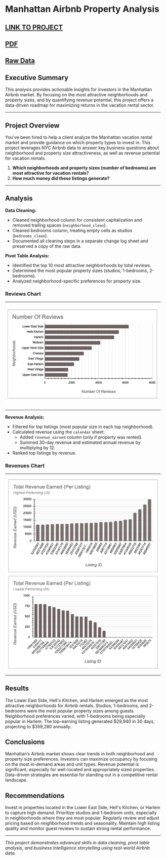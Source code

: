 # Manhattan Airbnb Property Analysis

[LINK TO PROJECT](https://docs.google.com/spreadsheets/d/1HhwsPi5hr1pvMp4p94ci_fIJ3q6zTYCcYrR50fxo6oY/edit?usp=sharing)
---
[PDF](https://github.com/cullenmccutcheon/Data-Projects-TripleTen/blob/main/Manhattan%20Airbnb%20Property%20Analysis/Manhattan%20Airbnb%20Property%20Analysis.pdf)
---
[Raw Data](https://docs.google.com/spreadsheets/d/1qdnGCyf_eMhtXXvbPIc8wnz3WIlllL2GnlYvVBlufx8/copy)
---
## Executive Summary

This analysis provides actionable insights for investors in the Manhattan Airbnb market. By focusing on the most attractive neighborhoods and property sizes, and by quantifying revenue potential, this project offers a data-driven roadmap for maximizing returns in the vacation rental sector.

---
## Project Overview

You've been hired to help a client analyze the Manhattan vacation rental market and provide guidance on which property types to invest in. This project leverages NYC Airbnb data to answer key business questions about neighborhood and property size attractiveness, as well as revenue potential for vacation rentals.
1. **Which neighborhoods and property sizes (number of bedrooms) are most attractive for vacation rentals?**
2. **How much money did these listings generate?**
   
---

## Analysis 

**Data Cleaning:**  
- Cleaned neighborhood column for consistent capitalization and removed trailing spaces (`neighborhood_clean`).
- Cleaned bedrooms column, treating empty cells as studios (`bedrooms_clean`).
- Documented all cleaning steps in a separate change log sheet and preserved a copy of the raw data.

**Pivot Table Analysis:**  
- Identified the top 10 most attractive neighborhoods by total reviews.
- Determined the most popular property sizes (studios, 1-bedrooms, 2-bedrooms).
- Analyzed neighborhood-specific preferences for property size.

### Reviews Chart
---
![Reviews Chart](ReviewsChart.png)


---  
**Revenue Analysis:**  
- Filtered for top listings (most popular size in each top neighborhood).
- Calculated revenue using the `calendar` sheet:  
  - Added `revenue_earned` column (only if property was rented).
  - Summed 30-day revenue and estimated annual revenue by multiplying by 12.
- Ranked top listings by revenue.

### Revenues Chart
---
![Revenue Chart](RevenueChart.png)


---

## Results

The Lower East Side, Hell's Kitchen, and Harlem emerged as the most attractive neighborhoods for Airbnb rentals. Studios, 1-bedrooms, and 2-bedrooms were the most popular property sizes among guests. Neighborhood preferences varied, with 1-bedrooms being especially popular in Harlem. The top-earning listing generated $29,940 in 30 days, projecting to $359,280 annually.

## Conclusions

Manhattan’s Airbnb market shows clear trends in both neighborhood and property size preferences. Investors can maximize occupancy by focusing on the most in-demand areas and unit types. Revenue potential is significant, especially for well-located and appropriately sized properties. Data-driven strategies are essential for standing out in a competitive rental landscape.

## Recommendations

Invest in properties located in the Lower East Side, Hell's Kitchen, or Harlem to capture high demand. Prioritize studios and 1-bedroom units, especially in neighborhoods where they are most popular. Regularly review and adjust pricing based on neighborhood trends and seasonality. Maintain high listing quality and monitor guest reviews to sustain strong rental performance.


---

*This project demonstrates advanced skills in data cleaning, pivot table analysis, and business intelligence storytelling using real-world Airbnb data.*
